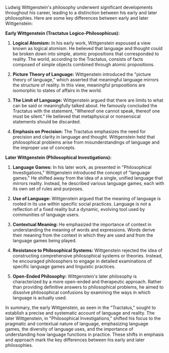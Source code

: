 Ludwig Wittgenstein's philosophy underwent significant developments throughout his career, leading to a distinction between his early and later philosophies. Here are some key differences between early and later Wittgenstein:

**Early Wittgenstein (Tractatus Logico-Philosophicus):**

1. **Logical Atomism:** In his early work, Wittgenstein espoused a view known as logical atomism. He believed that language and thought could be broken down into simple, atomic propositions that corresponded to reality. The world, according to the Tractatus, consists of facts composed of simple objects combined through atomic propositions.

2. **Picture Theory of Language:** Wittgenstein introduced the "picture theory of language," which asserted that meaningful language mirrors the structure of reality. In this view, meaningful propositions are isomorphic to states of affairs in the world.

3. **The Limit of Language:** Wittgenstein argued that there are limits to what can be said or meaningfully talked about. He famously concluded the Tractatus with the statement, "Whereof one cannot speak, thereof one must be silent." He believed that metaphysical or nonsensical statements should be discarded.

4. **Emphasis on Precision:** The Tractatus emphasizes the need for precision and clarity in language and thought. Wittgenstein held that philosophical problems arise from misunderstandings of language and the improper use of concepts.

**Later Wittgenstein (Philosophical Investigations):**

1. **Language Games:** In his later work, as presented in "Philosophical Investigations," Wittgenstein introduced the concept of "language games." He shifted away from the idea of a single, unified language that mirrors reality. Instead, he described various language games, each with its own set of rules and purposes.

2. **Use of Language:** Wittgenstein argued that the meaning of language is rooted in its use within specific social practices. Language is not a reflection of a fixed reality but a dynamic, evolving tool used by communities of language users.

3. **Contextual Meaning:** He emphasized the importance of context in understanding the meaning of words and expressions. Words derive their meaning from the context in which they are used and from the language games being played.

4. **Resistance to Philosophical Systems:** Wittgenstein rejected the idea of constructing comprehensive philosophical systems or theories. Instead, he encouraged philosophers to engage in detailed examinations of specific language games and linguistic practices.

5. **Open-Ended Philosophy:** Wittgenstein's later philosophy is characterized by a more open-ended and therapeutic approach. Rather than providing definitive answers to philosophical problems, he aimed to dissolve philosophical confusions by examining the ways in which language is actually used.

In summary, the early Wittgenstein, as seen in the "Tractatus," sought to establish a precise and systematic account of language and reality. The later Wittgenstein, in "Philosophical Investigations," shifted his focus to the pragmatic and contextual nature of language, emphasizing language games, the diversity of language uses, and the importance of understanding how language functions in practice. These shifts in emphasis and approach mark the key differences between his early and later philosophies.